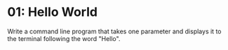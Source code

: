 # 01: Hello World

Write a command line program that takes one parameter
and displays it to the terminal following the word "Hello".
